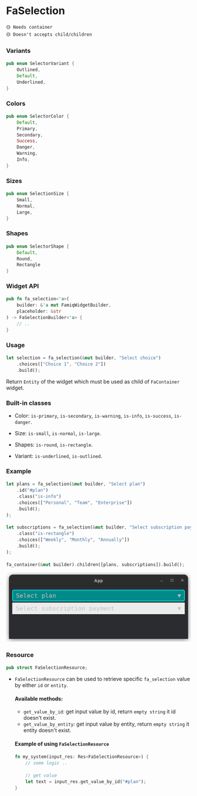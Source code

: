 # FaSelection

```
🟡 Needs container
🟡 Doesn't accepts child/children
```

### Variants
```rust
pub enum SelectorVariant {
    Outlined,
    Default,
    Underlined,
}
```

### Colors
```rust
pub enum SelectorColor {
    Default,
    Primary,
    Secondary,
    Success,
    Danger,
    Warning,
    Info,
}
```

### Sizes
```rust
pub enum SelectionSize {
    Small,
    Normal,
    Large,
}
```

### Shapes
```rust
pub enum SelectorShape {
    Default,
    Round,
    Rectangle
}
```

### Widget API
```rust
pub fn fa_selection<'a>(
    builder: &'a mut FamiqWidgetBuilder,
    placeholder: &str
) -> FaSelectionBuilder<'a> {
    // ..
}
```

### Usage
```rust
let selection = fa_selection(&mut builder, "Select choice")
    .choices(["Choice 1", "Choice 2"])
    .build();
```
Return `Entity` of the widget which must be used as child of `FaContainer` widget.

### Built-in classes
- Color: `is-primary`, `is-secondary`, `is-warning`, `is-info`, `is-success`, `is-danger`.

- Size: `is-small`, `is-normal`, `is-large`.

- Shapes: `is-round`, `is-rectangle`.

- Variant: `is-underlined`, `is-outlined`.

### Example
```rust
let plans = fa_selection(&mut builder, "Select plan")
    .id("#plan")
    .class("is-info")
    .choices(["Personal", "Team", "Enterprise"])
    .build();
);

let subscriptions = fa_selection(&mut builder, "Select subscription payment")
    .class("is-rectangle")
    .choices(["Weekly", "Monthly", "Annually"])
    .build();
);

fa_container(&mut builder).children([plans, subscriptions]).build();
```
![Example 1](../images/selection_example_1.png)

### Resource
```rust
pub struct FaSelectionResource;
```
- `FaSelectionResource` can be used to retrieve specific `fa_selection` value by either `id` or `entity`.
  #### Available methods:
  - `get_value_by_id`: get input value by id, return `empty string` it id doesn't exist.
  - `get_value_by_entity`: get input value by entity, return `empty string` it entity doesn't exist.

  #### Example of using `FaSelectionResource`
  ```rust
  fn my_system(input_res: Res<FaSelectionResource>) {
      // some logic ..

      // get value
      let text = input_res.get_value_by_id("#plan");
  }
  ```
